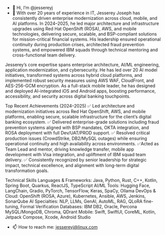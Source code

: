 - 👋 Hi, I’m @jessereyj
- 👀 With over 20 years of experience in IT, Jesserey Joseph has consistently driven enterprise modernization across cloud, mobile, and AI platforms. In 2024–2025, he led major architecture and infrastructure upgrades using Red Hat OpenShift (ROSA), AWS, and mobile technologies, delivering secure, scalable, and BSP-compliant solutions for mission-critical financial systems. His leadership ensured operational continuity during production crises, architected fraud prevention systems, and empowered IBM squads through technical mentoring and cross-functional team delivery.

Jesserey’s core expertise spans enterprise architecture, AI/ML engineering, application modernization, and cybersecurity. He has led over 20 AI model initiatives, transformed systems across hybrid cloud platforms, and implemented robust security measures using AWS WAF, CloudFront, and AES-256-GCM encryption. As a full-stack mobile leader, he has designed and deployed AI-integrated iOS and Android apps, boosting performance, accessibility, and security across digital banking touchpoints.

Top Recent Achievements (2024–2025)
✅ Led architecture and modernization initiatives across Red Hat OpenShift, AWS, and mobile platforms, enabling secure, scalable infrastructure for the client’s digital banking ecosystem.
✅ Delivered enterprise-grade solutions including fraud prevention systems aligned with BSP mandates, OKTA integration, and ROSA deployment with full Dev/UAT/PROD support.
✅ Resolved critical production issues (CrowdStrike, DB2/MySQL outages) while ensuring operational continuity and high availability across environments.
✅Acted as Team Lead and mentor, driving knowledge transfer, mobile app development with Visa integration, and upliftment of IBM squad team delivery.
✅ Consistently recognized by senior leadership for strategic impact, technical excellence, and alignment with long-term digital transformation goals.

Technical Skills
Languages & Frameworks: Java, Python, Rust, C++, Kotlin, Spring Boot, Quarkus, ReactJS, TypeScript
AI/ML Tools: Hugging Face, LangChain, Gradio, PyTorch, TensorFlow, Keras, SpaCy, Ollama
DevOps & Cloud: OpenShift (ROSA, Azure), Kubernetes, Ansible, AWS, Jenkins, SonarQube
AI Specialties: NLP, LLMs, GenAI, AutoML, RAG, QLoRA fine-tuning, Formal Verification
Databases: IBM DB2, Oracle, Percona MySQL/MongoDB, Chroma, QDrant
Mobile: Swift, SwiftUI, CoreML, Kotlin, Jetpack Compose, Xcode, Android Studio
- 📫 How to reach me: jessereyj@linux.com

<!---
jessereyj/jessereyj is a ✨ special ✨ repository because its `README.md` (this file) appears on your GitHub profile.
You can click the Preview link to take a look at your changes.
--->
